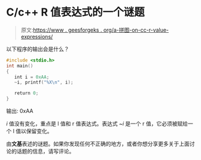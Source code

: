 # C/c++ R 值表达式的一个谜题

> 原文:[https://www . geesforgeks . org/a-拼图-on-cc-r-value-expressions/](https://www.geeksforgeeks.org/a-puzzle-on-cc-r-value-expressions/)

以下程序的输出会是什么？

```cpp
#include <stdio.h>
int main()
{
   int i = 0xAA;
   ~i, printf("%X\n", i);

   return 0;
}
```

输出: 0xAA

*i* 值没有变化，重点是 l 值和 r 值表达式。表达式 *~i* 是一个 r 值，它必须被赋给一个 l 值以保留变化。

由**文基**表述的谜题。如果你发现任何不正确的地方，或者你想分享更多关于上面讨论的话题的信息，请写评论。